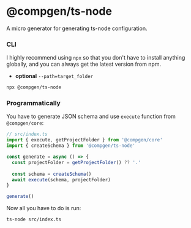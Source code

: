 # @compgen/ts-node

A micro generator for generating ts-node configuration.

### CLI

I highly recommend using `npx` so that you don't have to install anything globally, and you can always get the latest version from npm.

- **optional** `--path=target_folder`

```bash
npx @compgen/ts-node
```

### Programmatically

You have to generate JSON schema and use `execute` function from `@compgen/core`:

```ts
// src/index.ts
import { execute, getProjectFolder } from '@compgen/core'
import { createSchema } from '@compgen/ts-node'

const generate = async () => {
  const projectFolder = getProjectFolder() ?? '.'
  
  const schema = createSchema()
  await execute(schema, projectFolder)
}

generate()
```

Now all you have to do is run:

```
ts-node src/index.ts
```

